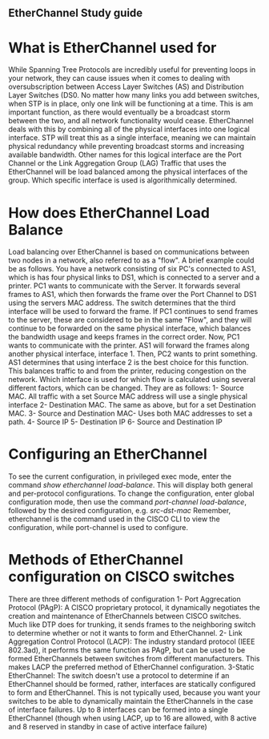 ## EtherChannel Study guide

# What is EtherChannel used for
  While Spanning Tree Protocols are incredibly useful for preventing loops in your network, they can cause issues when it comes to dealing with oversubscription between Access Layer Switches (AS) and Distribution Layer Switches (DS0. No matter how many links you add between switches, when STP is in place, only one link will be functioning at a time. This is am important function, as there would eventually be a broadcast storm between the two, and all network functionality would cease. EtherChannel deals with this by combining all of the physical interfaces into one logical interface. STP will treat this as a single interface, meaning we can maintain physical redundancy while preventing broadcast storms and increasing available bandwidth. Other names for this logical interface are the Port Channel or the Link Aggregation Group (LAG)
  Traffic that uses the EtherChannel will be load balanced among the physical interfaces of the group. Which specific interface is used is algorithmically determined.

# How does EtherChannel Load Balance
  Load balancing over EtherChannel is based on communications between two nodes in a network, also referred to as a "flow".
  A brief example could be as follows. You have a network consisting of six PC's connected to AS1, which is has four physical links to DS1,  which is connected to a server and a printer. PC1 wants to communicate with the Server. It forwards several frames to AS1, which then forwards the frame over the Port Channel to DS1 using the servers MAC address. The switch determines that the third interface will be used to forward the frame. If PC1 continues to send frames to the server, these are considered to be in the same "Flow", and they will continue to be forwarded on the same physical interface, which balances the bandwidth usage and keeps frames in the correct order. Now, PC1 wants to communicate with the printer. AS1 will forward the frames along another physical interface, interface 1. Then, PC2 wants to print something. AS1 determines that using interface 2 is the best choice for this function. This balances traffic to and from the printer, reducing congestion on the network.
  Which interface is used for which flow is calculated using several different factors, which can be changed. They are as follows:
    1- Source MAC. All traffic with a set Source MAC address will use a single physical interface
    2- Destination MAC. The same as above, but for a set Destination MAC.
    3- Source and Destination MAC- Uses both MAC addresses to set a path.
    4- Source IP
    5- Destination IP
    6- Source and Destination IP

# Configuring an EtherChannel
  To see the current configuration, in privileged exec mode, enter the command _show etherchannel load-balance_. This will display both general and per-protocol configurations.
  To change the configuration, enter global configuration mode, then use the command _port-channel load-balance_, followed by the desired configuration, e.g. _src-dst-mac_
  Remember, etherchannel is the command used in the CISCO CLI to view the configuration, while port-channel is used to configure.

# Methods of EtherChannel configuration on CISCO switches
  There are three different methods of configuration 
    1- Port Aggrecation Protocol (PAgP): A CISCO proprietary protocol, it dynamically negotiates the creation and maintenance of EtherChannels between CISCO switches. Much like DTP does for trunking, it sends frames to the neighboring switch to determine whether or not it wants to form and EtherChannel.
    2- Link Aggregation Control Protocol (LACP): The industry standard protocol (IEEE 802.3ad), it performs the same function as PAgP, but can be used to be formed EtherChannels between switches from different manufacturers. This makes LACP the preferred method of EtherChannel configuration.
    3-Static EtherChannel: The switch doesn't use a protocol to determine if an EtherChannel should be formed, rather, interfaces are statically configured to form and EtherChannel. This is not typically used, because you want your switches to be able to dynamically maintain the EtherChannels in the case of interface failures.
  Up to 8 interfaces can be formed into a single EtherChannel (though when using LACP, up to 16 are allowed, with 8 active and 8 reserved in standby in case of active interface failure)
